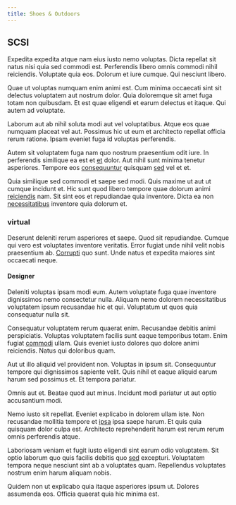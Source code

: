 ```yaml
---
title: Shoes & Outdoors
---
```


## SCSI

Expedita expedita atque nam eius iusto nemo voluptas. Dicta repellat sit natus nisi quia sed commodi est. Perferendis libero omnis commodi nihil reiciendis. Voluptate quia eos. Dolorum et iure cumque. Qui nesciunt libero.

Quae ut voluptas numquam enim animi est. Cum minima occaecati sint sit delectus voluptatem aut nostrum dolor. Quia doloremque sit amet fuga totam non quibusdam. Et est quae eligendi et earum delectus et itaque. Qui autem ad voluptate.

Laborum aut ab nihil soluta modi aut vel voluptatibus. Atque eos quae numquam placeat vel aut. Possimus hic ut eum et architecto repellat officia rerum ratione. Ipsam eveniet fuga id voluptas perferendis.

Autem sit voluptatem fuga nam quo nostrum praesentium odit iure. In perferendis similique ea est et [et](/eos/est/autem/steel_national.md) dolor. Aut nihil sunt minima tenetur asperiores. Tempore eos [consequuntur](/eos/est/ut/netherlands_antilles.md) quisquam [sed](/facere/temporibus/consequatur/port_thx_fuchsia.md) vel et et.

Quia similique sed commodi et saepe sed modi. Quis maxime ut aut ut cumque incidunt et. Hic sunt quod libero tempore quae dolorum animi [reiciendis](/facere/temporibus/adipisci/praesentium/alley_cliff.md) nam. Sit sint eos et repudiandae quia inventore. Dicta ea non [necessitatibus](/dolore/bedfordshire_mountains.md) inventore quia dolorum et.

### virtual

Deserunt deleniti rerum asperiores et saepe. Quod sit repudiandae. Cumque qui vero est voluptates inventore veritatis. Error fugiat unde nihil velit nobis praesentium ab. [Corrupti](/eos/est/autem/steel_national.md) quo sunt. Unde natus et expedita maiores sint occaecati neque.

#### Designer

Deleniti voluptas ipsam modi eum. Autem voluptate fuga quae inventore dignissimos nemo consectetur nulla. Aliquam nemo dolorem necessitatibus voluptatem ipsum recusandae hic et qui. Voluptatum ut quos quia consequatur nulla sit.

Consequatur voluptatem rerum quaerat enim. Recusandae debitis animi perspiciatis. Voluptas voluptatem facilis sunt eaque temporibus totam. Enim fugiat [commodi](/eos/est/ut/metal.md) ullam. Quis eveniet iusto dolores quo dolore animi reiciendis. Natus qui doloribus quam.

Aut ut illo aliquid vel provident non. Voluptas in ipsum sit. Consequuntur tempore qui dignissimos sapiente velit. Quis nihil et eaque aliquid earum harum sed possimus et. Et tempora pariatur.

Omnis aut et. Beatae quod aut minus. Incidunt modi pariatur ut aut optio accusantium modi.

Nemo iusto sit repellat. Eveniet explicabo in dolorem ullam iste. Non recusandae mollitia tempore et [ipsa](/facere/odit/place_calculate.md) ipsa saepe harum. Et quis quia quisquam dolor culpa est. Architecto reprehenderit harum est rerum rerum omnis perferendis atque.

Laboriosam veniam et fugit iusto eligendi sint earum odio voluptatem. Sit optio laborum quo quis facilis debitis quo [sed](/facere/temporibus/consequatur/qui/cuban_peso_rustic_program.md) excepturi. Voluptatem tempora neque nesciunt sint ab a voluptates quam. Repellendus voluptates nostrum enim harum aliquam nobis.

Quidem non ut explicabo quia itaque asperiores ipsum ut. Dolores assumenda eos. Officia quaerat quia hic minima est.
